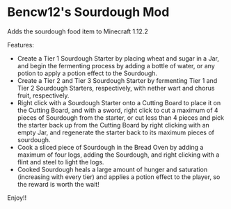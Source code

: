 # Bencw12's Sourdough Mod
Adds the sourdough food item to Minecraft 1.12.2 

Features:

  - Create a Tier 1 Sourdough Starter by placing wheat and sugar in a Jar, and begin the fermenting process by adding a bottle of water, or any potion to apply a potion effect to the Sourdough.
  - Create a Tier 2 and Tier 3 Sourdough Starter by fermenting Tier 1 and Tier 2 Sourdough Starters, respectively, with nether wart and chorus fruit, respectively.
  - Right click with a Sourdough Starter onto a Cutting Board to place it on the Cutting Board, and with a sword, right click to cut a maximum of 4 pieces of Sourdough from the starter, or cut less than 4 pieces and pick the starter back up from the Cutting Board by right clicking with an empty Jar, and regenerate the starter back to its maximum pieces of sourdough.
  - Cook a sliced piece of Sourdough in the Bread Oven by adding a maximum of four logs, adding the Sourdough, and right clicking with a flint and steel to light the logs.
  - Cooked Sourdough heals a large amount of hunger and saturation (increasing with every tier) and applies a potion effect to the player, so the reward is worth the wait!
  
Enjoy!!
